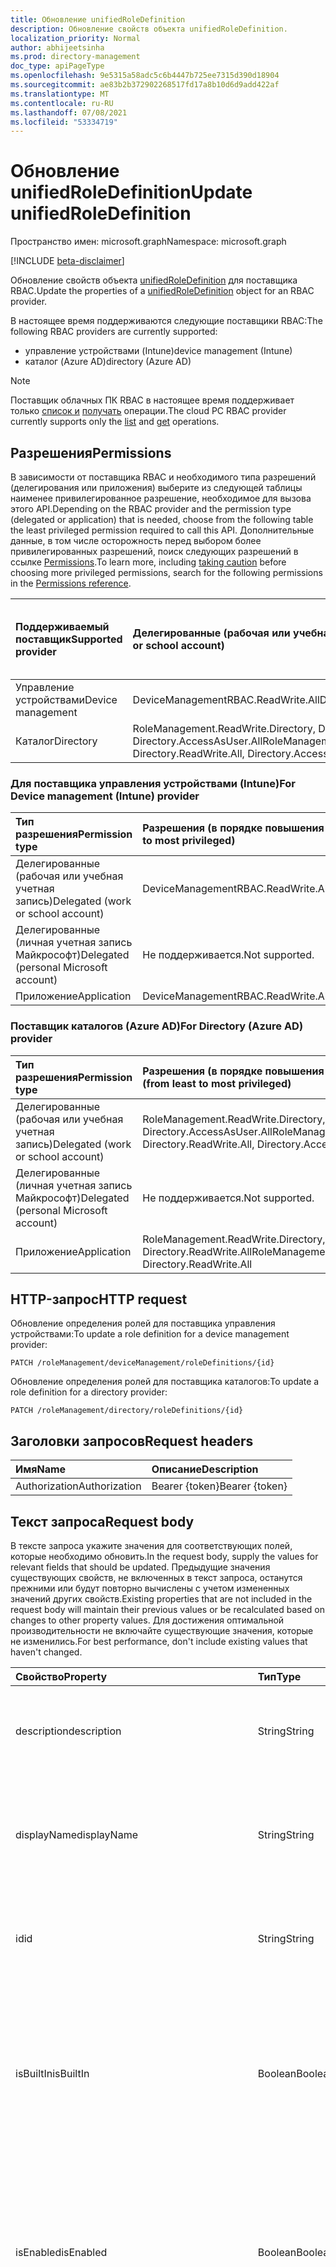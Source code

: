 ```yaml
---
title: Обновление unifiedRoleDefinition
description: Обновление свойств объекта unifiedRoleDefinition.
localization_priority: Normal
author: abhijeetsinha
ms.prod: directory-management
doc_type: apiPageType
ms.openlocfilehash: 9e5315a58adc5c6b4447b725ee7315d390d18904
ms.sourcegitcommit: ae83b2b372902268517fd17a8b10d6d9add422af
ms.translationtype: MT
ms.contentlocale: ru-RU
ms.lasthandoff: 07/08/2021
ms.locfileid: "53334719"
---
```

# <a name="update-unifiedroledefinition"></a><span data-ttu-id="91aaa-103">Обновление unifiedRoleDefinition</span><span class="sxs-lookup"><span data-stu-id="91aaa-103">Update unifiedRoleDefinition</span></span>

<span data-ttu-id="91aaa-104">Пространство имен: microsoft.graph</span><span class="sxs-lookup"><span data-stu-id="91aaa-104">Namespace: microsoft.graph</span></span>

[!INCLUDE [beta-disclaimer](../../includes/beta-disclaimer.md)]

<span data-ttu-id="91aaa-105">Обновление свойств объекта [unifiedRoleDefinition](../resources/unifiedroledefinition.md) для поставщика RBAC.</span><span class="sxs-lookup"><span data-stu-id="91aaa-105">Update the properties of a [unifiedRoleDefinition](../resources/unifiedroledefinition.md) object for an RBAC provider.</span></span>

<span data-ttu-id="91aaa-106">В настоящее время поддерживаются следующие поставщики RBAC:</span><span class="sxs-lookup"><span data-stu-id="91aaa-106">The following RBAC providers are currently supported:</span></span>
- <span data-ttu-id="91aaa-107">управление устройствами (Intune)</span><span class="sxs-lookup"><span data-stu-id="91aaa-107">device management (Intune)</span></span>
- <span data-ttu-id="91aaa-108">каталог (Azure AD)</span><span class="sxs-lookup"><span data-stu-id="91aaa-108">directory (Azure AD)</span></span> 

> [!NOTE]
> <span data-ttu-id="91aaa-109">Поставщик облачных ПК RBAC в настоящее время поддерживает только [список и](rbacapplication-list-roledefinitions.md) [получать](unifiedroledefinition-get.md) операции.</span><span class="sxs-lookup"><span data-stu-id="91aaa-109">The cloud PC RBAC provider currently supports only the [list](rbacapplication-list-roledefinitions.md) and [get](unifiedroledefinition-get.md) operations.</span></span>

## <a name="permissions"></a><span data-ttu-id="91aaa-110">Разрешения</span><span class="sxs-lookup"><span data-stu-id="91aaa-110">Permissions</span></span>

<span data-ttu-id="91aaa-111">В зависимости от поставщика RBAC и необходимого типа разрешений (делегирования или приложения) выберите из следующей таблицы наименее привилегированное разрешение, необходимое для вызова этого API.</span><span class="sxs-lookup"><span data-stu-id="91aaa-111">Depending on the RBAC provider and the permission type (delegated or application) that is needed, choose from the following table the least privileged permission required to call this API.</span></span> <span data-ttu-id="91aaa-112">Дополнительные данные, [](/graph/auth/auth-concepts#best-practices-for-requesting-permissions) в том числе осторожность перед выбором более привилегированных разрешений, поиск следующих разрешений в ссылке [Permissions](/graph/permissions-reference).</span><span class="sxs-lookup"><span data-stu-id="91aaa-112">To learn more, including [taking caution](/graph/auth/auth-concepts#best-practices-for-requesting-permissions) before choosing more privileged permissions, search for the following permissions in the [Permissions reference](/graph/permissions-reference).</span></span> 

|<span data-ttu-id="91aaa-113">Поддерживаемый поставщик</span><span class="sxs-lookup"><span data-stu-id="91aaa-113">Supported provider</span></span>      | <span data-ttu-id="91aaa-114">Делегированные (рабочая или учебная учетная запись)</span><span class="sxs-lookup"><span data-stu-id="91aaa-114">Delegated (work or school account)</span></span>  | <span data-ttu-id="91aaa-115">Делегированное (личная учетная запись Майкрософт)</span><span class="sxs-lookup"><span data-stu-id="91aaa-115">Delegated (personal Microsoft account)</span></span> | <span data-ttu-id="91aaa-116">Приложение</span><span class="sxs-lookup"><span data-stu-id="91aaa-116">Application</span></span> |
|:-----------------------|:------------------------------------|:---------------------------------------|:------------|
| <span data-ttu-id="91aaa-117">Управление устройствами</span><span class="sxs-lookup"><span data-stu-id="91aaa-117">Device management</span></span> | <span data-ttu-id="91aaa-118">DeviceManagementRBAC.ReadWrite.All</span><span class="sxs-lookup"><span data-stu-id="91aaa-118">DeviceManagementRBAC.ReadWrite.All</span></span> | <span data-ttu-id="91aaa-119">Не поддерживается.</span><span class="sxs-lookup"><span data-stu-id="91aaa-119">Not supported.</span></span> | <span data-ttu-id="91aaa-120">DeviceManagementRBAC.ReadWrite.All</span><span class="sxs-lookup"><span data-stu-id="91aaa-120">DeviceManagementRBAC.ReadWrite.All</span></span> |
| <span data-ttu-id="91aaa-121">Каталог</span><span class="sxs-lookup"><span data-stu-id="91aaa-121">Directory</span></span> | <span data-ttu-id="91aaa-122">RoleManagement.ReadWrite.Directory, Directory.ReadWrite.All, Directory.AccessAsUser.All</span><span class="sxs-lookup"><span data-stu-id="91aaa-122">RoleManagement.ReadWrite.Directory, Directory.ReadWrite.All, Directory.AccessAsUser.All</span></span> | <span data-ttu-id="91aaa-123">Не поддерживается.</span><span class="sxs-lookup"><span data-stu-id="91aaa-123">Not supported.</span></span>| <span data-ttu-id="91aaa-124">RoleManagement.ReadWrite.Directory, Directory.ReadWrite.All</span><span class="sxs-lookup"><span data-stu-id="91aaa-124">RoleManagement.ReadWrite.Directory, Directory.ReadWrite.All</span></span> |

### <a name="for-device-management-intune-provider"></a><span data-ttu-id="91aaa-125">Для поставщика управления устройствами (Intune)</span><span class="sxs-lookup"><span data-stu-id="91aaa-125">For Device management (Intune) provider</span></span>

|<span data-ttu-id="91aaa-126">Тип разрешения</span><span class="sxs-lookup"><span data-stu-id="91aaa-126">Permission type</span></span>      | <span data-ttu-id="91aaa-127">Разрешения (в порядке повышения привилегий)</span><span class="sxs-lookup"><span data-stu-id="91aaa-127">Permissions (from least to most privileged)</span></span>              |
|:--------------------|:---------------------------------------------------------|
|<span data-ttu-id="91aaa-128">Делегированные (рабочая или учебная учетная запись)</span><span class="sxs-lookup"><span data-stu-id="91aaa-128">Delegated (work or school account)</span></span> |  <span data-ttu-id="91aaa-129">DeviceManagementRBAC.ReadWrite.All</span><span class="sxs-lookup"><span data-stu-id="91aaa-129">DeviceManagementRBAC.ReadWrite.All</span></span>   |
|<span data-ttu-id="91aaa-130">Делегированные (личная учетная запись Майкрософт)</span><span class="sxs-lookup"><span data-stu-id="91aaa-130">Delegated (personal Microsoft account)</span></span> | <span data-ttu-id="91aaa-131">Не поддерживается.</span><span class="sxs-lookup"><span data-stu-id="91aaa-131">Not supported.</span></span>    |
|<span data-ttu-id="91aaa-132">Приложение</span><span class="sxs-lookup"><span data-stu-id="91aaa-132">Application</span></span> | <span data-ttu-id="91aaa-133">DeviceManagementRBAC.ReadWrite.All</span><span class="sxs-lookup"><span data-stu-id="91aaa-133">DeviceManagementRBAC.ReadWrite.All</span></span> |

### <a name="for-directory-azure-ad-provider"></a><span data-ttu-id="91aaa-134">Поставщик каталогов (Azure AD)</span><span class="sxs-lookup"><span data-stu-id="91aaa-134">For Directory (Azure AD) provider</span></span>

|<span data-ttu-id="91aaa-135">Тип разрешения</span><span class="sxs-lookup"><span data-stu-id="91aaa-135">Permission type</span></span>      | <span data-ttu-id="91aaa-136">Разрешения (в порядке повышения привилегий)</span><span class="sxs-lookup"><span data-stu-id="91aaa-136">Permissions (from least to most privileged)</span></span>              |
|:--------------------|:---------------------------------------------------------|
|<span data-ttu-id="91aaa-137">Делегированные (рабочая или учебная учетная запись)</span><span class="sxs-lookup"><span data-stu-id="91aaa-137">Delegated (work or school account)</span></span> |  <span data-ttu-id="91aaa-138">RoleManagement.ReadWrite.Directory, Directory.ReadWrite.All, Directory.AccessAsUser.All</span><span class="sxs-lookup"><span data-stu-id="91aaa-138">RoleManagement.ReadWrite.Directory, Directory.ReadWrite.All, Directory.AccessAsUser.All</span></span>   |
|<span data-ttu-id="91aaa-139">Делегированные (личная учетная запись Майкрософт)</span><span class="sxs-lookup"><span data-stu-id="91aaa-139">Delegated (personal Microsoft account)</span></span> | <span data-ttu-id="91aaa-140">Не поддерживается.</span><span class="sxs-lookup"><span data-stu-id="91aaa-140">Not supported.</span></span>    |
|<span data-ttu-id="91aaa-141">Приложение</span><span class="sxs-lookup"><span data-stu-id="91aaa-141">Application</span></span> | <span data-ttu-id="91aaa-142">RoleManagement.ReadWrite.Directory, Directory.ReadWrite.All</span><span class="sxs-lookup"><span data-stu-id="91aaa-142">RoleManagement.ReadWrite.Directory, Directory.ReadWrite.All</span></span> |

## <a name="http-request"></a><span data-ttu-id="91aaa-143">HTTP-запрос</span><span class="sxs-lookup"><span data-stu-id="91aaa-143">HTTP request</span></span>

<span data-ttu-id="91aaa-144">Обновление определения ролей для поставщика управления устройствами:</span><span class="sxs-lookup"><span data-stu-id="91aaa-144">To update a role definition for a device management provider:</span></span>
<!-- { "blockType": "ignored" } -->
```http
PATCH /roleManagement/deviceManagement/roleDefinitions/{id}
```

<span data-ttu-id="91aaa-145">Обновление определения ролей для поставщика каталогов:</span><span class="sxs-lookup"><span data-stu-id="91aaa-145">To update a role definition for a directory provider:</span></span>
<!-- { "blockType": "ignored" } -->
```http
PATCH /roleManagement/directory/roleDefinitions/{id}
```

## <a name="request-headers"></a><span data-ttu-id="91aaa-146">Заголовки запросов</span><span class="sxs-lookup"><span data-stu-id="91aaa-146">Request headers</span></span>

| <span data-ttu-id="91aaa-147">Имя</span><span class="sxs-lookup"><span data-stu-id="91aaa-147">Name</span></span>       | <span data-ttu-id="91aaa-148">Описание</span><span class="sxs-lookup"><span data-stu-id="91aaa-148">Description</span></span>|
|:-----------|:-----------|
| <span data-ttu-id="91aaa-149">Authorization</span><span class="sxs-lookup"><span data-stu-id="91aaa-149">Authorization</span></span> | <span data-ttu-id="91aaa-150">Bearer {token}</span><span class="sxs-lookup"><span data-stu-id="91aaa-150">Bearer {token}</span></span> |

## <a name="request-body"></a><span data-ttu-id="91aaa-151">Текст запроса</span><span class="sxs-lookup"><span data-stu-id="91aaa-151">Request body</span></span>

<span data-ttu-id="91aaa-152">В тексте запроса укажите значения для соответствующих полей, которые необходимо обновить.</span><span class="sxs-lookup"><span data-stu-id="91aaa-152">In the request body, supply the values for relevant fields that should be updated.</span></span> <span data-ttu-id="91aaa-153">Предыдущие значения существующих свойств, не включенных в текст запроса, останутся прежними или будут повторно вычислены с учетом измененных значений других свойств.</span><span class="sxs-lookup"><span data-stu-id="91aaa-153">Existing properties that are not included in the request body will maintain their previous values or be recalculated based on changes to other property values.</span></span> <span data-ttu-id="91aaa-154">Для достижения оптимальной производительности не включайте существующие значения, которые не изменились.</span><span class="sxs-lookup"><span data-stu-id="91aaa-154">For best performance, don't include existing values that haven't changed.</span></span>

| <span data-ttu-id="91aaa-155">Свойство</span><span class="sxs-lookup"><span data-stu-id="91aaa-155">Property</span></span>     | <span data-ttu-id="91aaa-156">Тип</span><span class="sxs-lookup"><span data-stu-id="91aaa-156">Type</span></span>        | <span data-ttu-id="91aaa-157">Описание</span><span class="sxs-lookup"><span data-stu-id="91aaa-157">Description</span></span> |
|:-------------|:------------|:------------|
|<span data-ttu-id="91aaa-158">description</span><span class="sxs-lookup"><span data-stu-id="91aaa-158">description</span></span>|<span data-ttu-id="91aaa-159">String</span><span class="sxs-lookup"><span data-stu-id="91aaa-159">String</span></span>| <span data-ttu-id="91aaa-160">Описание определения роли.</span><span class="sxs-lookup"><span data-stu-id="91aaa-160">The description for the role definition.</span></span> <span data-ttu-id="91aaa-161">Только для чтения, когда isBuiltIn является правдой.</span><span class="sxs-lookup"><span data-stu-id="91aaa-161">Read-only when isBuiltIn is true.</span></span> |
|<span data-ttu-id="91aaa-162">displayName</span><span class="sxs-lookup"><span data-stu-id="91aaa-162">displayName</span></span>|<span data-ttu-id="91aaa-163">String</span><span class="sxs-lookup"><span data-stu-id="91aaa-163">String</span></span>| <span data-ttu-id="91aaa-164">Имя отображения для определения роли.</span><span class="sxs-lookup"><span data-stu-id="91aaa-164">The display name for the role definition.</span></span> <span data-ttu-id="91aaa-165">Только для чтения, когда isBuiltIn является правдой.</span><span class="sxs-lookup"><span data-stu-id="91aaa-165">Read-only when isBuiltIn is true.</span></span> <span data-ttu-id="91aaa-166">Обязательный.</span><span class="sxs-lookup"><span data-stu-id="91aaa-166">Required.</span></span>|
|<span data-ttu-id="91aaa-167">id</span><span class="sxs-lookup"><span data-stu-id="91aaa-167">id</span></span>|<span data-ttu-id="91aaa-168">String</span><span class="sxs-lookup"><span data-stu-id="91aaa-168">String</span></span>| <span data-ttu-id="91aaa-169">Уникальный идентификатор определения роли.</span><span class="sxs-lookup"><span data-stu-id="91aaa-169">The unique identifier for the role definition.</span></span> <span data-ttu-id="91aaa-170">Key, not nullable, Read-only.</span><span class="sxs-lookup"><span data-stu-id="91aaa-170">Key, not nullable, Read-only.</span></span> |
|<span data-ttu-id="91aaa-171">isBuiltIn</span><span class="sxs-lookup"><span data-stu-id="91aaa-171">isBuiltIn</span></span>|<span data-ttu-id="91aaa-172">Boolean</span><span class="sxs-lookup"><span data-stu-id="91aaa-172">Boolean</span></span>| <span data-ttu-id="91aaa-173">Флаг, указывающий, является ли определение роли частью набора по умолчанию, включенного в продукт или настраиваемый.</span><span class="sxs-lookup"><span data-stu-id="91aaa-173">Flag indicating if the role definition is part of the default set included with the product or custom.</span></span> <span data-ttu-id="91aaa-174">Только для чтения.</span><span class="sxs-lookup"><span data-stu-id="91aaa-174">Read-only.</span></span> |
|<span data-ttu-id="91aaa-175">isEnabled</span><span class="sxs-lookup"><span data-stu-id="91aaa-175">isEnabled</span></span>|<span data-ttu-id="91aaa-176">Boolean</span><span class="sxs-lookup"><span data-stu-id="91aaa-176">Boolean</span></span>| <span data-ttu-id="91aaa-177">Флаг, указывающий, включена ли роль для назначения.</span><span class="sxs-lookup"><span data-stu-id="91aaa-177">Flag indicating if the role is enabled for assignment.</span></span> <span data-ttu-id="91aaa-178">Если значение false, роль недоступна для назначения.</span><span class="sxs-lookup"><span data-stu-id="91aaa-178">If false the role is not available for assignment.</span></span> <span data-ttu-id="91aaa-179">Только для чтения, когда isBuiltIn является правдой.</span><span class="sxs-lookup"><span data-stu-id="91aaa-179">Read-only when isBuiltIn is true.</span></span> |
|<span data-ttu-id="91aaa-180">resourceScopes</span><span class="sxs-lookup"><span data-stu-id="91aaa-180">resourceScopes</span></span>|<span data-ttu-id="91aaa-181">Коллекция String</span><span class="sxs-lookup"><span data-stu-id="91aaa-181">String collection</span></span>| <span data-ttu-id="91aaa-182">К списку областей применяются разрешения, предоставленные определением ролей.</span><span class="sxs-lookup"><span data-stu-id="91aaa-182">List of scopes permissions granted by the role definition apply to.</span></span> <span data-ttu-id="91aaa-183">В настоящее время поддерживается только "/".</span><span class="sxs-lookup"><span data-stu-id="91aaa-183">Currently only "/" is supported.</span></span> <span data-ttu-id="91aaa-184">Только для чтения, когда isBuiltIn является правдой.</span><span class="sxs-lookup"><span data-stu-id="91aaa-184">Read-only when isBuiltIn is true.</span></span> <span data-ttu-id="91aaa-185">**НЕ ИСПОЛЬЗУЙТЕ. В ближайшее время это свойство будет обесценилось. Прикрепить область к назначению ролей.**</span><span class="sxs-lookup"><span data-stu-id="91aaa-185">**DO NOT USE. This property will be deprecated soon. Attach scope to role assignment.**</span></span>|
|<span data-ttu-id="91aaa-186">rolePermissions</span><span class="sxs-lookup"><span data-stu-id="91aaa-186">rolePermissions</span></span>|<span data-ttu-id="91aaa-187">[коллекция unifiedRolePermission](../resources/unifiedrolepermission.md)</span><span class="sxs-lookup"><span data-stu-id="91aaa-187">[unifiedRolePermission](../resources/unifiedrolepermission.md) collection</span></span>| <span data-ttu-id="91aaa-188">Список разрешений, включенных в роль.</span><span class="sxs-lookup"><span data-stu-id="91aaa-188">List of permissions included in the role.</span></span> <span data-ttu-id="91aaa-189">Только для чтения, когда isBuiltIn является правдой.</span><span class="sxs-lookup"><span data-stu-id="91aaa-189">Read-only when isBuiltIn is true.</span></span> <span data-ttu-id="91aaa-190">Обязательный.</span><span class="sxs-lookup"><span data-stu-id="91aaa-190">Required.</span></span> |
|<span data-ttu-id="91aaa-191">templateId</span><span class="sxs-lookup"><span data-stu-id="91aaa-191">templateId</span></span>|<span data-ttu-id="91aaa-192">String</span><span class="sxs-lookup"><span data-stu-id="91aaa-192">String</span></span>| <span data-ttu-id="91aaa-193">Настраиваемый идентификатор шаблона, который можно установить, когда isBuiltIn является ложным.</span><span class="sxs-lookup"><span data-stu-id="91aaa-193">Custom template identifier that can be set when isBuiltIn is false.</span></span> <span data-ttu-id="91aaa-194">Этот идентификатор обычно используется, если требуется, чтобы идентификатор был одинаковым в разных каталогах.</span><span class="sxs-lookup"><span data-stu-id="91aaa-194">This identifier is typically used if one needs an identifier to be the same across different directories.</span></span> <span data-ttu-id="91aaa-195">Только для чтения, когда isBuiltIn является правдой.</span><span class="sxs-lookup"><span data-stu-id="91aaa-195">Read-only when isBuiltIn is true.</span></span> |
|<span data-ttu-id="91aaa-196">inheritsPermissionsFrom</span><span class="sxs-lookup"><span data-stu-id="91aaa-196">inheritsPermissionsFrom</span></span>| <span data-ttu-id="91aaa-197">[коллекция unifiedRoleDefinition](../resources/unifiedroledefinition.md)</span><span class="sxs-lookup"><span data-stu-id="91aaa-197">[unifiedRoleDefinition](../resources/unifiedroledefinition.md) collection</span></span>| <span data-ttu-id="91aaa-198">Только для чтения набор определений ролей, которые наследует заданное определение роли.</span><span class="sxs-lookup"><span data-stu-id="91aaa-198">Read-only collection of role definitions that the given role definition inherits from.</span></span> <span data-ttu-id="91aaa-199">Только встроенные роли Azure AD поддерживают этот атрибут.</span><span class="sxs-lookup"><span data-stu-id="91aaa-199">Only Azure AD built-in roles support this attribute.</span></span> |
|<span data-ttu-id="91aaa-200">version</span><span class="sxs-lookup"><span data-stu-id="91aaa-200">version</span></span>|<span data-ttu-id="91aaa-201">String</span><span class="sxs-lookup"><span data-stu-id="91aaa-201">String</span></span>| <span data-ttu-id="91aaa-202">Указывает версию определения роли.</span><span class="sxs-lookup"><span data-stu-id="91aaa-202">Indicates version of the role definition.</span></span> <span data-ttu-id="91aaa-203">Только для чтения, когда isBuiltIn является правдой.</span><span class="sxs-lookup"><span data-stu-id="91aaa-203">Read-only when isBuiltIn is true.</span></span>|

## <a name="response"></a><span data-ttu-id="91aaa-204">Отклик</span><span class="sxs-lookup"><span data-stu-id="91aaa-204">Response</span></span>

<span data-ttu-id="91aaa-205">В случае успеха этот метод возвращает код ответа и обновленный объект `200 OK` [unifiedRoleDefinition](../resources/unifiedroledefinition.md) в тексте ответа.</span><span class="sxs-lookup"><span data-stu-id="91aaa-205">If successful, this method returns a `200 OK` response code and an updated [unifiedRoleDefinition](../resources/unifiedroledefinition.md) object in the response body.</span></span>

## <a name="example"></a><span data-ttu-id="91aaa-206">Пример</span><span class="sxs-lookup"><span data-stu-id="91aaa-206">Example</span></span>

### <a name="request"></a><span data-ttu-id="91aaa-207">Запрос</span><span class="sxs-lookup"><span data-stu-id="91aaa-207">Request</span></span>

<span data-ttu-id="91aaa-208">В следующем примере **обновляется единоеroleDefinition** для поставщика каталогов.</span><span class="sxs-lookup"><span data-stu-id="91aaa-208">The following example updates a **unifiedRoleDefinition** for a directory provider.</span></span>


# <a name="http"></a>[<span data-ttu-id="91aaa-209">HTTP</span><span class="sxs-lookup"><span data-stu-id="91aaa-209">HTTP</span></span>](#tab/http)
<!-- {
  "blockType": "request",
  "name": "update_unifiedroledefinition"
}-->

```http
PATCH https://graph.microsoft.com/beta/roleManagement/directory/roleDefinitions/0d55728d-3e24-4309-9b1b-5ac09921475a
Content-type: application/json

{
  "description": "Update basic properties of application registrations",
  "displayName": "Application Registration Support Administrator",
  "rolePermissions":
    [
        {
            "allowedResourceActions": 
            [
                "microsoft.directory/applications/basic/read"
            ]
        }
    ]
}
```
# <a name="c"></a>[<span data-ttu-id="91aaa-210">C#</span><span class="sxs-lookup"><span data-stu-id="91aaa-210">C#</span></span>](#tab/csharp)
[!INCLUDE [sample-code](../includes/snippets/csharp/update-unifiedroledefinition-csharp-snippets.md)]
[!INCLUDE [sdk-documentation](../includes/snippets/snippets-sdk-documentation-link.md)]

# <a name="javascript"></a>[<span data-ttu-id="91aaa-211">JavaScript</span><span class="sxs-lookup"><span data-stu-id="91aaa-211">JavaScript</span></span>](#tab/javascript)
[!INCLUDE [sample-code](../includes/snippets/javascript/update-unifiedroledefinition-javascript-snippets.md)]
[!INCLUDE [sdk-documentation](../includes/snippets/snippets-sdk-documentation-link.md)]

# <a name="objective-c"></a>[<span data-ttu-id="91aaa-212">Objective-C</span><span class="sxs-lookup"><span data-stu-id="91aaa-212">Objective-C</span></span>](#tab/objc)
[!INCLUDE [sample-code](../includes/snippets/objc/update-unifiedroledefinition-objc-snippets.md)]
[!INCLUDE [sdk-documentation](../includes/snippets/snippets-sdk-documentation-link.md)]

# <a name="java"></a>[<span data-ttu-id="91aaa-213">Java</span><span class="sxs-lookup"><span data-stu-id="91aaa-213">Java</span></span>](#tab/java)
[!INCLUDE [sample-code](../includes/snippets/java/update-unifiedroledefinition-java-snippets.md)]
[!INCLUDE [sdk-documentation](../includes/snippets/snippets-sdk-documentation-link.md)]

---


### <a name="response"></a><span data-ttu-id="91aaa-214">Отклик</span><span class="sxs-lookup"><span data-stu-id="91aaa-214">Response</span></span>

<span data-ttu-id="91aaa-215">Ниже приведен пример ответа.</span><span class="sxs-lookup"><span data-stu-id="91aaa-215">The following is an example of the response.</span></span>
> <span data-ttu-id="91aaa-216">**Примечание.** Объект отклика, показанный здесь, может быть сокращен для удобочитаемости.</span><span class="sxs-lookup"><span data-stu-id="91aaa-216">**Note:** The response object shown here might be shortened for readability.</span></span>

<!-- {
  "blockType": "response"
} -->

```http
HTTP/1.1 204 OK
Content-type: application/json

```

<!-- uuid: 16cd6b66-4b1a-43a1-adaf-3a886856ed98
2019-02-04 14:57:30 UTC -->
<!-- {
  "type": "#page.annotation",
  "description": "Update unifiedroledefinition",
  "keywords": "",
  "section": "documentation",
  "tocPath": ""
}-->


